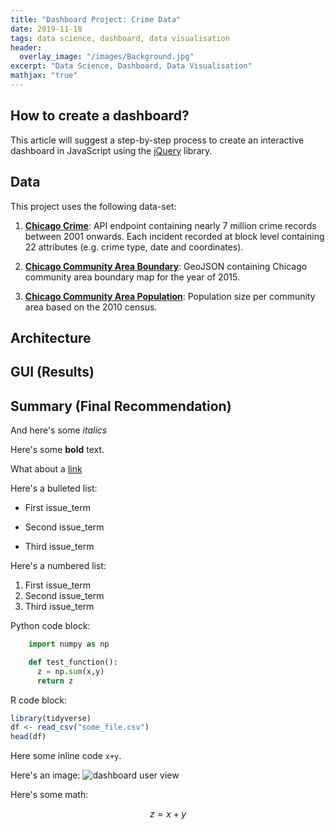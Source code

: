 ```yaml
---
title: "Dashboard Project: Crime Data"
date: 2019-11-18
tags: data science, dashboard, data visualisation
header:
  overlay_image: "/images/Background.jpg"
excerpt: "Data Science, Dashboard, Data Visualisation"
mathjax: "true"
---
```


## How to create a dashboard?
This article will suggest a step-by-step process to create an interactive dashboard in JavaScript using the [jQuery](https://api.jquery.com/) library.

## Data
This project uses the following data-set:
1. **[Chicago Crime](https://data.cityofchicago.org/Public-Safety/Crimes-2001-to-present/ijzp-q8t2/data)**: API endpoint containing nearly 7 million crime
records between 2001 onwards. Each incident recorded at block
level containing 22 attributes (e.g. crime type, date and
coordinates).

2. **[Chicago Community Area Boundary](https://raw.githubusercontent.com/RandomFractals/ChicagoCrimes/master/data/chicago-community-areas.geojson)**: GeoJSON containing
Chicago community area boundary map for the year of 2015.

3. **[Chicago Community Area Population](https://www.chicago.gov/content/dam/city/depts/zlup/Zoning_Main_Page/Publications/Census_2010_Community_Area_Profiles/Census_2010_and_2000_CA_Populations.pdf)**: Population size per
community area based on the 2010 census.

## Architecture


## GUI (Results)


## Summary (Final Recommendation)

And here's some *italics*

Here's some **bold** text.

What about a [link](https://youtube.com)

Here's a bulleted list:
* First issue_term
+ Second issue_term
- Third issue_term

Here's a numbered list:
1. First issue_term
2. Second issue_term
3. Third issue_term

Python code block:
```Python
    import numpy as np

    def test_function():
      z = np.sum(x,y)
      return z
```

R code block:
```r
library(tidyverse)
df <- read_csv("some_file.csv")
head(df)
```

Here some inline code `x+y`.

Here's an image:
<img src="{{ site.url }}{{ site.baseurl }}/images/dashboard/Dashboard.png" alt="dashboard user view">

Here's some math:

$$z=x+y$$
